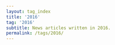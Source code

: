 ```yaml
---
layout: tag_index
title: '2016'
tag: '2016'
subtitle: News articles written in 2016.
permalink: /tags/2016/
---
```

